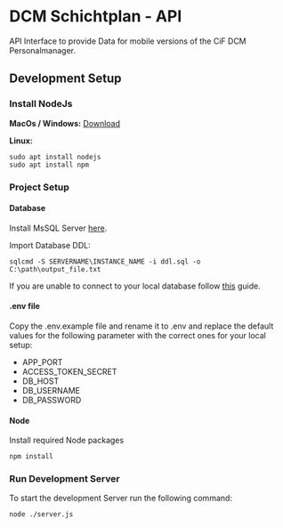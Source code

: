 # **DCM Schichtplan - API**
API Interface to provide Data for mobile versions of the CiF DCM Personalmanager.

## Development Setup
### Install NodeJs
**MacOs / Windows:**
[Download](https://nodejs.org/en/download/ "Download")

**Linux:**
```
sudo apt install nodejs
sudo apt install npm
```
### Project Setup
#### Database
Install MsSQL Server [here](https://www.microsoft.com/en-us/sql-server/sql-server-downloads?SilentAuth=1&wa=wsignin1.0 "here").

Import Database DDL:
```
sqlcmd -S SERVERNAME\INSTANCE_NAME -i ddl.sql -o C:\path\output_file.txt
```
If you are unable to connect to your local database follow [this](https://www.jetbrains.com/help/datagrip/db-tutorial-connecting-to-ms-sql-server.html "this") guide.

#### .env file
Copy the .env.example file and rename it to .env and replace the default values for the following parameter with the correct ones for your local setup:
- APP_PORT
- ACCESS_TOKEN_SECRET
- DB_HOST
- DB_USERNAME
- DB_PASSWORD

#### Node
Install required Node packages
```
npm install
```

### Run Development Server
To start the development Server run the following command:
```bash
node ./server.js
```

